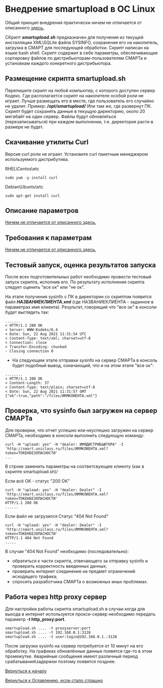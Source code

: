 # Внедрение smartupload в ОС Linux

Общий принцип внедрения практически ничем не отличается от описанного [здесь.](71-smartupload-implementation-windows.md#подготовка-скрипта-smartupload)

СКрипт ***smartupload.sh*** предназначен для получения из текущей инсталляции XML\SQLite файла SYSINFO, 
сохранения его на накопитель, загрузка в СМАРТ для последующей обработки. 
Скрипт написан на языке bash shell. 
Скрипт содержит в себе параметры, обеспечивающие сортировку файлов по дистрибьюторам-пользователям СМАРТа и установкам каждого конкретного дистрибьютора.

## Размещение скрипта smartupload.sh

Перепишите скрипт на любой компьютер, с которого доступен сервер Кодекс.
Где располагается скрипт на накопителе особой роли не играет.
Лучше размещать его в месте, где пользователь его случайно не удалит. Пример: ***/opt/smartupload/***
Или там же, где развернут ПК.
Скрипт будет сохранять данные в текущую директорию, около 20 мегабайт на один сервер. 
Файлы будут обновляться (перезаписываться) при каждом выполнении, т.е. директория расти в размере не будет.

## Скачивание утилиты Curl

Версия curl роли не играет. 
Установите curl пакетным менеджером используемого дистрибутива.

RHEL\Centos\etc

```shell
sudo yum -y install curl
```

Debian\Ubuntu\etc

```shell
sudo apt-get install curl
```

## Описание параметров

[Ничем не отличается от описанного здесь.](71-smartupload-implementation-windows.md#подготовка-скрипта-smartupload)

## Требования к параметрам

[Ничем не отличается от описанного здесь.](71-smartupload-implementation-windows.md#подготовка-скрипта-smartupload)

## Тестовый запуск, оценка результатов запуска

После всех подготовительных работ необходимо провести тестовый запуск скрипта, исполнив его.
По результату исполнения скрипта следует оценить "все ок" или "не ок".

На этапе получения sysinfo с ПК в директории со скриптом появится файл ***НАЗВАНИЕКЛИЕНТА.xml*** (где НАЗВАНИЕКЛИЕНТА - заданное в параметрах имя клиента).
Результат, говорящий что "все ок" в консоли будет выглядеть так:

```shell
.......
< HTTP/1.1 200 OK
< Server: WWW-Kodeks/6.4
< Date: Sun, 22 Aug 2021 11:31:54 UTC
< Content-Type: text/xml; charset=utf-8
< Connection: close
< Transfer-Encoding: chunked
- Closing connection 0
```

- На следующем этапе отправки sysinfo на сервер СМАРТа в консоль будет подобный вывод, означающий, что и на этом этапе "все ок":

```shell
........
< HTTP/1.1 200 OK
< Content-Length: 37
< Content-Type: text/plain; charset=utf-8
< Date: Sun, 22 Aug 2021 11:31:57 GMT
{"ok":true,"path":"/files/ИМЯКЛИЕНТА.xml"}
```

## Проверка, что sysinfo был загружен на сервер СМАРТа

Для проверки, что отчет успешно или неуспешно загружен на сервер СМАРТа, необходимо в консоли выполнить следующую команду:

```shell
curl -H "upload: yes" -H "dealer: ИМЯДИСТРИБЬЮТОРА" -I 'http://smart.uniclass.ru/files/ИМЯКЛИЕНТА.xml?token=ТОКЕНБЕЗОПАСНОСТИ'
...
```
В строке заменить параметры на соответсвующее клиенту (как в скрипте smartupload.sh)/

Если всё ОК - статус "200 ОК"

```shell
curl -H "upload: yes" -H "dealer: Dealer" -I 'http://smart.uniclass.ru/files/ИМЯКЛИЕНТА.xml?token=ТОКЕНБЕЗОПАСНОСТИ'
HTTP/1.1 200 OK
......
```

Если файл не загрузился Статус "404 Not Found"

```shell
curl -H "upload: yes" -H "dealer: Dealer" -I 'http://smart.uniclass.ru/files/ИМЯКЛИЕНТА.xml?token=ТОКЕНБЕЗОПАСНОСТИ'
HTTP/1.1 404 Not Found
.....
```

В случае "404 Not Found" необходимо (последовательно):
- обратиться к части скрипта, отвечающего за отправку sysinfo и проверить корректность введенных данных;
- проверить интернет соединение на предмет ограничений исходящего трафика;
- спросить разработчика СМАРТа о возможных иных проблемах.

## Работа через http proxy сервер

Для настройки работы скрипта smartupload.sh в случаи когда для выхода в интернет 
используется прокси-сервер необходимо передать параметр **-t http_proxy:port**.

```shell
smartupload.sh .... -t proxyserver:port
smartupload.sh .... -t 192.168.0.1:3128
smartupload.sh .... -t user:login@192.168.0.1.:3128
```

После загрузки sysinfo на сервер потребуется от 10 минут на его обработку.
На графиках обновлённые данные появятся где-то в этом промежутке.
Аварийные сообщения имеют различный период срабатывания\задержки поэтому появятся позднее.

[Вернуться к началу](70-intro-smartuload-smartstatus.md)

[Вернуться к Оглавлению, если стало страшно](Readme.md)